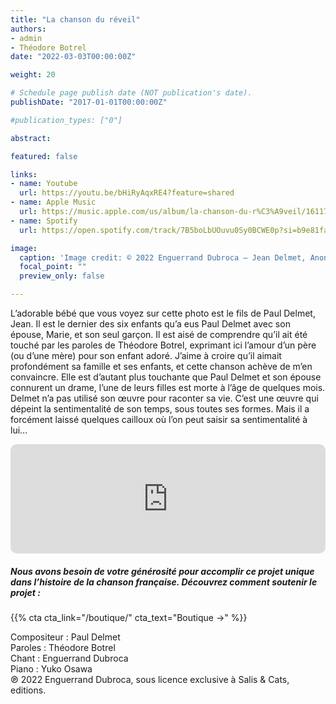 ```yaml
---
title: "La chanson du réveil"
authors:
- admin
- Théodore Botrel
date: "2022-03-03T00:00:00Z"

weight: 20

# Schedule page publish date (NOT publication's date).
publishDate: "2017-01-01T00:00:00Z"

#publication_types: ["0"]

abstract: 

featured: false

links:
- name: Youtube
  url: https://youtu.be/bHiRyAqxRE4?feature=shared
- name: Apple Music
  url: https://music.apple.com/us/album/la-chanson-du-r%C3%A9veil/1611755104?i=1611755448
- name: Spotify
  url: https://open.spotify.com/track/7B5boLbUOuvu0Sy0BCWE0p?si=b9e81fa25525411f

image:
  caption: 'Image credit: © 2022 Enguerrand Dubroca – Jean Delmet, Anonyme / Don Alain Baude-Defontaine – Collections du Vieux Montmartre'
  focal_point: ""
  preview_only: false

---
```


L’adorable bébé que vous voyez sur cette photo est le fils de Paul Delmet, Jean. Il est le dernier des six enfants qu’a eus Paul Delmet avec son épouse, Marie, et son seul garçon. Il est aisé de comprendre qu’il ait été touché par les paroles de Théodore Botrel, exprimant ici l’amour d’un père (ou d’une mère) pour son enfant adoré. J’aime à croire qu’il aimait profondément sa famille et ses enfants, et cette chanson achève de m’en convaincre. Elle est d’autant plus touchante que Paul Delmet et son épouse connurent un drame, l’une de leurs filles est morte à l’âge de quelques mois. Delmet n’a pas utilisé son œuvre pour raconter sa vie. C’est une œuvre qui dépeint la sentimentalité de son temps, sous toutes ses formes. Mais il a forcément laissé quelques cailloux où l’on peut saisir sa sentimentalité à lui…


<iframe allow="autoplay *; encrypted-media *; fullscreen *; clipboard-write" frameborder="0" height="175" style="width:100%;max-width:720px;overflow:hidden;border-radius:10px;" sandbox="allow-forms allow-popups allow-same-origin allow-scripts allow-storage-access-by-user-activation allow-top-navigation-by-user-activation" src="https://embed.music.apple.com/us/album/la-chanson-du-r%C3%A9veil/1611755104?i=1611755448"></iframe>

##### Nous avons besoin de votre générosité pour accomplir ce projet unique dans l’histoire de la chanson française. Découvrez comment soutenir le projet :
{{% cta cta_link="/boutique/" cta_text="Boutique →" %}}

<p>Compositeur : Paul Delmet <br>
Paroles : Théodore Botrel<br>
Chant : Enguerrand Dubroca<br>
Piano : Yuko Osawa<br>
℗ 2022 Enguerrand Dubroca, sous licence exclusive à Salis & Cats, editions.</p>


